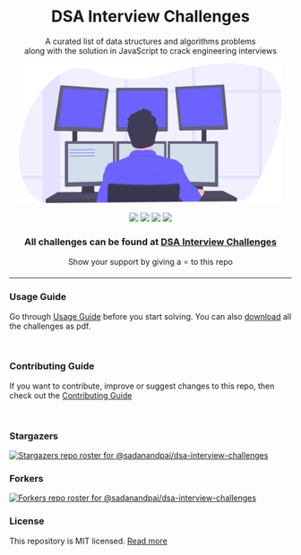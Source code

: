 <div align="center">
  <h1>DSA Interview Challenges</h1>
  <p>A curated list of data structures and algorithms problems <br> along with the solution in JavaScript to crack engineering interviews</p>
  <img src="./programmer.svg" height="250px" />
  <p>
      <a name="stars"><img src="https://img.shields.io/github/stars/sadanandpai/dsa-interview-challenges?style=for-the-badge"></a>
      <a name="forks"><img src="https://img.shields.io/github/forks/sadanandpai/dsa-interview-challenges?logoColor=green&style=for-the-badge"></a>
      <a name="madeWith"><img src="https://img.shields.io/badge/Made%20with-JavaScript-1f425f.svg?style=for-the-badge"></a>
      <a name="license"><img src="https://img.shields.io/github/license/sadanandpai/dsa-interview-challenges?style=for-the-badge"></a>
  </p>
	<h3>All challenges can be found at <a href="https://dsa-interview-challenges.vercel.app/">DSA Interview Challenges</a></h3>
	<p>Show your support by giving a ⭐ to this repo</p>
</div>

---

### Usage Guide

Go through [Usage Guide](./USAGE_GUIDE.md) before you start solving. You can also <a href="./problems/DSA_challenges.pdf">download</a> all the challenges as pdf.

<br>

### Contributing Guide

If you want to contribute, improve or suggest changes to this repo, then check out the [Contributing Guide](./CONTRIBUTING.md)

<br>

### Stargazers

[![Stargazers repo roster for @sadanandpai/dsa-interview-challenges](https://reporoster.com/stars/sadanandpai/dsa-interview-challenges)](https://github.com/sadanandpai/dsa-interview-challenges/stargazers)

### Forkers

[![Forkers repo roster for @sadanandpai/dsa-interview-challenges](https://reporoster.com/forks/sadanandpai/dsa-interview-challenges)](https://github.com/sadanandpai/dsa-interview-challenges/network/members)

### License

This repository is MIT licensed. [Read more](./LICENSE)
